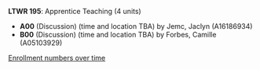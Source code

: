 **LTWR 195**: Apprentice Teaching (4 units)

- **A00** (Discussion) (time and location TBA) by Jemc, Jaclyn (A16186934)
- **B00** (Discussion) (time and location TBA) by Forbes, Camille (A05103929)

[Enrollment numbers over time](./LTWR195.tsv)
